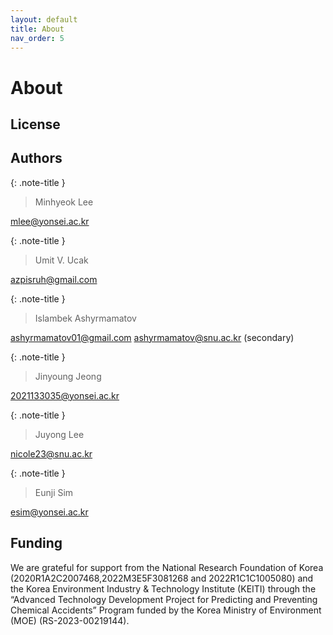 ```yaml
---
layout: default
title: About
nav_order: 5 
---
```


# About

## License


## Authors

{: .note-title }
> Minhyeok Lee

[mlee@yonsei.ac.kr](mailto:mlee@yonsei.ac.kr)

{: .note-title }
> Umit V. Ucak

[azpisruh@gmail.com](mailto:azpisruh@gmail.com)

{: .note-title }
> Islambek Ashyrmamatov

[ashyrmamatov01@gmail.com](mailto:ashyrmamatov01@gmail.com)
[ashyrmamatov@snu.ac.kr](mailto:ashyrmamatov@snu.ac.kr) (secondary)

{: .note-title }
> Jinyoung Jeong

[2021133035@yonsei.ac.kr](mailto:2021133035@yonsei.ac.kr)

{: .note-title }
> Juyong Lee

[nicole23@snu.ac.kr](mailto:nicole23@snu.ac.kr)

{: .note-title }
> Eunji Sim

[esim@yonsei.ac.kr](mailto:esim@yonsei.ac.kr)


## Funding

We are grateful for support from the National Research Foundation of Korea (2020R1A2C2007468,2022M3E5F3081268 and 2022R1C1C1005080) and the Korea Environment Industry & Technology Institute (KEITI) through the “Advanced Technology Development Project for Predicting and Preventing Chemical Accidents” Program funded by the Korea Ministry of Environment (MOE) (RS-2023-00219144).

